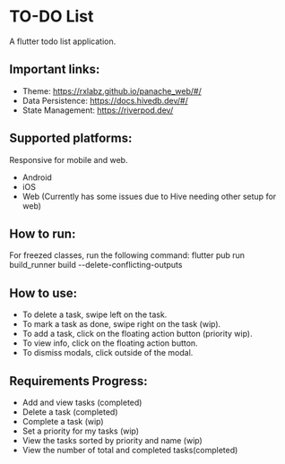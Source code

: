 # TO-DO List

A flutter todo list application.

## Important links:

- Theme: https://rxlabz.github.io/panache_web/#/
- Data Persistence: https://docs.hivedb.dev/#/
- State Management: https://riverpod.dev/

## Supported platforms:

Responsive for mobile and web.
- Android
- iOS
- Web (Currently has some issues due to Hive needing other setup for web)


## How to run:

For freezed classes, run the following command:
flutter pub run build_runner build --delete-conflicting-outputs

## How to use:

- To delete a task, swipe left on the task.
- To mark a task as done, swipe right on the task (wip).
- To add a task, click on the floating action button (priority wip).
- To view info, click on the floating action button.
- To dismiss modals, click outside of the modal.

## Requirements Progress:

- Add and view tasks (completed)
- Delete a task (completed)
- Complete a task (wip)
- Set a priority for my tasks (wip)
- View the tasks sorted by priority and name (wip)
- View the number of total and completed tasks(completed)



